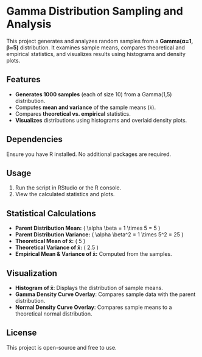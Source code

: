 # Gamma Distribution Sampling and Analysis

This project generates and analyzes random samples from a **Gamma(α=1, β=5)** distribution. It examines sample means, compares theoretical and empirical statistics, and visualizes results using histograms and density plots.

## Features
- **Generates 1000 samples** (each of size 10) from a Gamma(1,5) distribution.
- Computes **mean and variance** of the sample means (`x̄`).
- Compares **theoretical vs. empirical** statistics.
- **Visualizes** distributions using histograms and overlaid density plots.

## Dependencies
Ensure you have R installed. No additional packages are required.

## Usage
1. Run the script in RStudio or the R console.
2. View the calculated statistics and plots.

## Statistical Calculations
- **Parent Distribution Mean:** \( \alpha \beta = 1 \times 5 = 5 \)
- **Parent Distribution Variance:** \( \alpha \beta^2 = 1 \times 5^2 = 25 \)
- **Theoretical Mean of x̄:** \( 5 \)
- **Theoretical Variance of x̄:** \( 2.5 \)
- **Empirical Mean & Variance of x̄:** Computed from the samples.

## Visualization
- **Histogram of x̄**: Displays the distribution of sample means.
- **Gamma Density Curve Overlay**: Compares sample data with the parent distribution.
- **Normal Density Curve Overlay**: Compares sample means to a theoretical normal distribution.

## License
This project is open-source and free to use.
